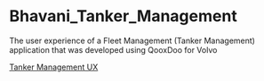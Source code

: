 # Bhavani_Tanker_Management
The user experience of a Fleet Management (Tanker Management) application that was developed using QooxDoo for Volvo


[Tanker Management UX](
https://docs.google.com/spreadsheets/d/e/2PACX-1vRrpjvEZ_q4r6CtfOC9A1sVcuXiom3DuZzUoqNCL1SoLc8m4ieTcY3T3KsaguTmWMepCMIA3HHN8TtC/pubhtml) 

